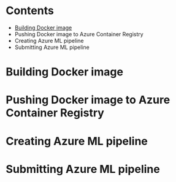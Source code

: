 # Contents

- [Building Docker image](https://github.com/marcscho/AML-PL-with-custom-Docker/blob/master/Walkthrough.md#building-docker-image)
- Pushing Docker image to Azure Container Registry
- Creating Azure ML pipeline
- Submitting Azure ML pipeline


# Building Docker image

# Pushing Docker image to Azure Container Registry

# Creating Azure ML pipeline

# Submitting Azure ML pipeline
